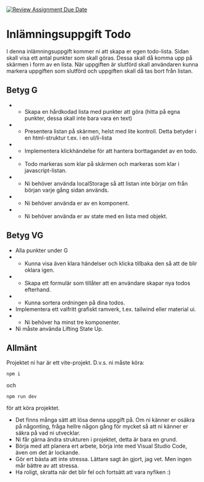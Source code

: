 [![Review Assignment Due Date](https://classroom.github.com/assets/deadline-readme-button-22041afd0340ce965d47ae6ef1cefeee28c7c493a6346c4f15d667ab976d596c.svg)](https://classroom.github.com/a/Tfc19Mhg)
# Inlämningsuppgift Todo

I denna inlämningsuppgift kommer ni att skapa er egen todo-lista.
Sidan skall visa ett antal punkter som skall göras. Dessa skall då komma upp på skärmen i form av en lista. När uppgiften är slutförd skall användaren kunna markera uppgiften som slutförd och uppgiften skall då tas bort från listan.

## Betyg G

- * Skapa en hårdkodad lista med punkter att göra (hitta på egna punkter, dessa skall inte bara vara en text)
- * Presentera listan på skärmen, helst med lite kontroll. Detta betyder i en html-struktur t.ex. i en ul/li-lista
- * Implementera klickhändelse för att hantera borttagandet av en todo.
- * Todo markeras som klar på skärmen och markeras som klar i javascript-listan.
- * Ni behöver använda localStorage så att listan inte börjar om från början varje gång sidan används.
- * Ni behöver använda er av en komponent.
- * Ni behöver använda er av state med en lista med objekt.

## Betyg VG

- Alla punkter under G
- * Kunna visa även klara händelser och klicka tillbaka den så att de blir oklara igen.
- * Skapa ett formulär som tillåter att en användare skapar nya todos efterhand.
- * Kunna sortera ordningen på dina todos.
- Implementera ett valfritt grafiskt ramverk, t.ex. tailwind eller material ui.
- * Ni behöver ha minst tre komponenter.
- Ni måste använda Lifting State Up.

## Allmänt

Projektet ni har är ett vite-projekt. D.v.s. ni måste köra:

```shell
npm i
```

och

```shell
npm run dev 
```

för att köra projektet.

- Det finns många sätt att lösa denna uppgift på. Om ni känner er osäkra på någonting, fråga hellre någon gång för mycket så att ni känner er säkra på vad ni utvecklar.
- Ni får gärna ändra strukturen i projektet, detta är bara en grund.
- Börja med att planera ert arbete, börja inte med Visual Studio Code, även om det är lockande.
- Gör ert bästa att inte stressa. Lättare sagt än gjort, jag vet. Men ingen mår bättre av att stressa.
- Ha roligt, skratta när det blir fel och fortsätt att vara nyfiken :)
